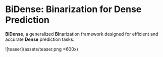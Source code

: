 # BiDense: Binarization for Dense Prediction

**BiDense**, a generalized **Bi**narization framework designed for efficient and accurate **Dense** prediction tasks. 

![teaser](assets/teaser.png =600x)

